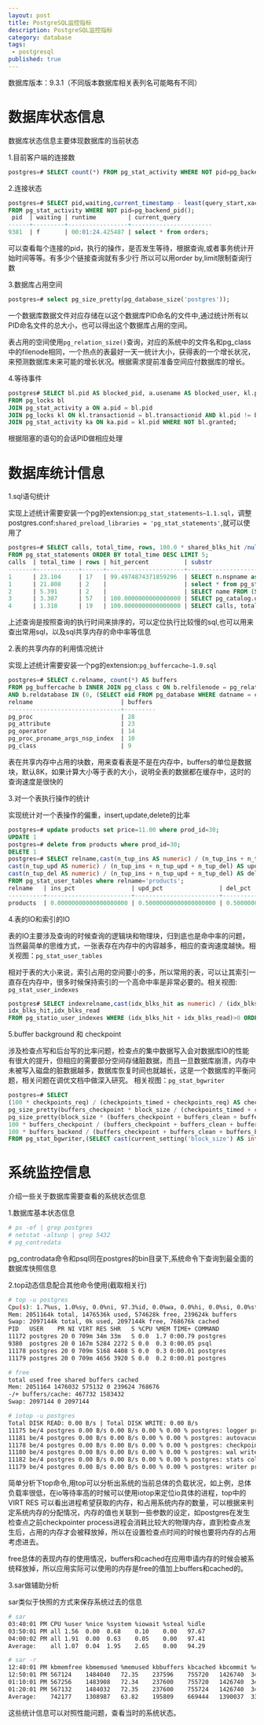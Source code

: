 ```yaml
---
layout: post
title: PostgreSQL监控指标
description: PostgreSQL监控指标
category: database
tags: 
 - postgresql
published: true
---
```


数据库版本：9.3.1（不同版本数据库相关表列名可能略有不同）

# 数据库状态信息

数据库状态信息主要体现数据库的当前状态

1.目前客户端的连接数

~~~sql
postgres=# SELECT count(*) FROM pg_stat_activity WHERE NOT pid=pg_backend_pid();
~~~

2.连接状态

~~~sql
postgres=# SELECT pid,waiting,current_timestamp - least(query_start,xact_start) AS runtime,substr(query,1,25) AS current_query 
FROM pg_stat_activity WHERE NOT pid=pg_backend_pid();
 pid  | waiting | runtime         | current_query 
------+---------+-----------------+-----------------------
9381  | f       | 00:01:24.425487 | select * from orders;
~~~

可以查看每个连接的pid，执行的操作，是否发生等待，根据查询,或者事务统计开始时间等等。有多少个链接查询就有多少行 所以可以用order by,limit限制查询行数

3.数据库占用空间

~~~sql
postgres=# select pg_size_pretty(pg_database_size('postgres'));
~~~

一个数据库数据文件对应存储在以这个数据库PID命名的文件中,通过统计所有以PID命名文件的总大小，也可以得出这个数据库占用的空间。

表占用的空间使用`pg_relation_size()`查询，对应的系统中的文件名和pg_class中的filenode相同，一个热点的表最好一天一统计大小，获得表的一个增长状况，来预测数据库未来可能的增长状况。根据需求提前准备空间应付数据库的增长。

4.等待事件

~~~sql
postgres# SELECT bl.pid AS blocked_pid, a.usename AS blocked_user, kl.pid AS blocking_pid, ka.usename AS blocking_user, a.query AS blocked_statement 
FROM pg_locks bl 
JOIN pg_stat_activity a ON a.pid = bl.pid 
JOIN pg_locks kl ON kl.transactionid = bl.transactionid AND kl.pid != bl.pid 
JOIN pg_stat_activity ka ON ka.pid = kl.pid WHERE NOT bl.granted;
~~~

根据阻塞的语句的会话PID做相应处理

# 数据库统计信息

1.sql语句统计

实现上述统计需要安装一个pg的extension:`pg_stat_statements–1.1.sql`，调整postgres.conf:`shared_preload_libraries = 'pg_stat_statements'`,就可以使用了

~~~sql
postgres=# SELECT calls, total_time, rows, 100.0 * shared_blks_hit /nullif(shared_blks_hit + shared_blks_read, 0) AS hit_percent,substr(query,1,25)
FROM pg_stat_statements ORDER BY total_time DESC LIMIT 5;
calls  | total_time | rows | hit_percent          | substr 
-------+------------+------+----------------------+---------------------------
1      | 23.104     | 17   | 99.4974874371859296  | SELECT n.nspname as Sche
1      | 21.808     | 2    |                      | select * from pg_stat_sta
2      | 5.391      | 2    |                      | SELECT name FROM (SELECT
3      | 3.307      | 57   | 100.0000000000000000 | SELECT pg_catalog.quote_i
4      | 1.318      | 19   | 100.0000000000000000 | SELECT calls, total_time,
~~~
上述查询是按照查询的执行时间来排序的，可以定位执行比较慢的sql,也可以用来查出常用sql，以及sql共享内存的命中率等信息

2.表的共享内存的利用情况统计

实现上述统计需要安装一个pg的extension:`pg_buffercache–1.0.sql`

~~~sql
postgres=# SELECT c.relname, count(*) AS buffers 
FROM pg_buffercache b INNER JOIN pg_class c ON b.relfilenode = pg_relation_filenode(c.oid) 
AND b.reldatabase IN (0, (SELECT oid FROM pg_database WHERE datname = current_database())) GROUP BY c.relname ORDER BY 2 DESC LIMIT 5;
relname                         | buffers 
--------------------------------+---------
pg_proc                         | 28
pg_attribute                    | 23
pg_operator                     | 14
pg_proc_proname_args_nsp_index  | 10
pg_class                        | 9
~~~

表在共享内存中占用的块数，用来查看表是不是在内存中，buffers的单位是数据块，默认8K，如果计算大小等于表的大小，说明全表的数据都在缓存中，这时的查询速度是很快的

3.对一个表执行操作的统计

实现统计对一个表操作的偏重，insert,update,delete的比率

~~~sql
postgres=# update products set price=11.00 where prod_id=30;
UPDATE 1
postgres=# delete from products where prod_id=30;
DELETE 1
postgres=# SELECT relname,cast(n_tup_ins AS numeric) / (n_tup_ins + n_tup_upd + n_tup_del) AS ins_pct,
cast(n_tup_upd AS numeric) / (n_tup_ins + n_tup_upd + n_tup_del) AS upd_pct, 
cast(n_tup_del AS numeric) / (n_tup_ins + n_tup_upd + n_tup_del) AS del_pct 
FROM pg_stat_user_tables where relname='products';
relname   | ins_pct                | upd_pct                | del_pct 
----------+------------------------+------------------------+------------------------
products  | 0.00000000000000000000 | 0.50000000000000000000 | 0.50000000000000000000
~~~

4.表的IO和索引的IO

表的IO主要涉及查询的时候查询的逻辑块和物理块，归到底也是命中率的问题，当然最简单的思维方式，一张表存在内存中的内容越多，相应的查询速度越快。相关视图：`pg_stat_user_tables`

相对于表的大小来说，索引占用的空间要小的多，所以常用的表，可以让其索引一直存在内存中，很多时候保持索引的一个高命中率是非常必要的。相关视图: `pg_stat_user_indexes`

~~~sql
postgres# SELECT indexrelname,cast(idx_blks_hit as numeric) / (idx_blks_hit + idx_blks_read) AS hit_pct,
idx_blks_hit,idx_blks_read 
FROM pg_statio_user_indexes WHERE (idx_blks_hit + idx_blks_read)>0 ORDER BY hit_pct;
~~~

5.buffer background 和 checkpoint

涉及检查点写和后台写的比率问题，检查点的集中数据写入会对数据库IO的性能有很大的提升，但相应的需要部分空间存储脏数据，而且一旦数据库崩溃，内存中未被写入磁盘的脏数据越多，数据库恢复时间也就越长，这是一个数据库的平衡问题，相关问题在调优文档中做深入研究。 相关视图：`pg_stat_bgwriter`

~~~sql
postgres=# SELECT
(100 * checkpoints_req) / (checkpoints_timed + checkpoints_req) AS checkpoints_req_pct,
pg_size_pretty(buffers_checkpoint * block_size / (checkpoints_timed + checkpoints_req)) AS avg_checkpoint_write,
pg_size_pretty(block_size * (buffers_checkpoint + buffers_clean + buffers_backend)) AS total_written,
100 * buffers_checkpoint / (buffers_checkpoint + buffers_clean + buffers_backend) AS checkpoint_write_pct,
100 * buffers_backend / (buffers_checkpoint + buffers_clean + buffers_backend) AS backend_write_pct,*
FROM pg_stat_bgwriter,(SELECT cast(current_setting('block_size') AS integer) AS block_size) AS bs;
~~~

# 系统监控信息

介绍一些关于数据库需要查看的系统状态信息

1.数据库基本状态信息

~~~bash
# ps -ef | grep postgres
# netstat -altunp | grep 5432
# pg_controdata   
~~~

pg_controdata命令和psql同在postgres的bin目录下,系统命令下查询到最全面的数据库快照信息

2.top动态信息配合其他命令使用(截取相关行)

~~~bash
# top -u postgres
Cpu(s): 1.7%us, 1.0%sy, 0.0%ni, 97.3%id, 0.0%wa, 0.0%hi, 0.0%si, 0.0%st
Mem: 2051164k total, 1476536k used, 574628k free, 239624k buffers
Swap: 2097144k total, 0k used, 2097144k free, 768676k cached
PID   USER    PR NI VIRT RES SHR   S %CPU %MEM TIME+ COMMAND 
11172 postgres 20 0 709m 34m 33m   S 0.0  1.7 0:00.79 postgres 
9380  postgres 20 0 167m 5284 2272 S 0.0  0.3 0:00.05 psql 
11178 postgres 20 0 709m 5168 4408 S 0.0  0.3 0:00.01 postgres 
11179 postgres 20 0 709m 4656 3920 S 0.0  0.2 0:00.01 postgres 
~~~

~~~bash
# free
total used free shared buffers cached
Mem: 2051164 1476032 575132 0 239624 768676
-/+ buffers/cache: 467732 1583432
Swap: 2097144 0 2097144
~~~

~~~bash
# iotop -u postgres
Total DISK READ: 0.00 B/s | Total DISK WRITE: 0.00 B/s
11175 be/4 postgres 0.00 B/s 0.00 B/s 0.00 % 0.00 % postgres: logger process
11181 be/4 postgres 0.00 B/s 0.00 B/s 0.00 % 0.00 % postgres: autovacuum launcher process
11178 be/4 postgres 0.00 B/s 0.00 B/s 0.00 % 0.00 % postgres: checkpointer process
11180 be/4 postgres 0.00 B/s 0.00 B/s 0.00 % 0.00 % postgres: wal writer process
11182 be/4 postgres 0.00 B/s 0.00 B/s 0.00 % 0.00 % postgres: stats collector process
11179 be/4 postgres 0.00 B/s 0.00 B/s 0.00 % 0.00 % postgres: writer process
~~~
 
简单分析下top命令,用top可以分析出系统的当前总体的负载状况，如上例，总体负载率很低，在io等待率高的时候可以使用iotop来定位io具体的进程，top中的VIRT RES 可以看出进程希望获取的内存，和占用系统内存的数量，可以根据来判定系统内存的分配情况，内存的值也关联到一些参数的设定，如postgres在发生检查点之前checkpointer process进程会消耗比较大的物理内存，直到检查点发生后，占用的内存才会被释放掉，所以在设置检查点时间的时候也要将内存的占用考虑进去。

free总体的表现内存的使用情况，buffers和cached在应用申请内存的时候会被系统释放掉，所以应用实际可以使用的内存是free的值加上buffers和cached的。

3.sar做辅助分析

sar类似于快照的方式来保存系统过去的信息

~~~bash
# sar
03:40:01 PM CPU %user %nice %system %iowait %steal %idle
03:50:01 PM all 1.56  0.00  0.68    0.10    0.00   97.67
04:00:02 PM all 1.91  0.00  0.63    0.05    0.00   97.41
Average:    all 1.07  0.04  1.95    2.65    0.00   94.29
~~~

~~~bash
# sar -r
12:40:01 PM kbmemfree kbmemused %memused kbbuffers kbcached kbcommit %commit
12:50:01 PM 567124    1484040   72.35    237596    755720   1426740  34.39
01:10:01 PM 567256    1483908   72.34    237600    755720   1426740  34.39
01:20:01 PM 567132    1484032   72.35    237600    755724   1426740  34.39
Average:    742177    1308987   63.82    195809    669444   1390037  33.51
~~~

这些统计信息可以对照性能问题，查看当时的系统状态。


